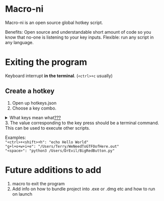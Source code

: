 # Macro-ni
Macro-ni is an open source global hotkey script.  

Benefits:
Open source and understandable short amount of code so you know that no-one is listening to your key inputs.
Flexible: run any script in any language.

# Exiting the program
Keyboard interrupt **in the terminal**. (`<ctrl>+c` usually)

## Create a hotkey
1. Open up hotkeys.json
2. Choose a key combo.
<details>
<summary>What keys mean what<a href="https://pynput.readthedocs.io/en/latest/keyboard.html">???</a></summary>


```
class pynput.keyboard.Key[source]
A class representing various buttons that may not correspond to letters. This includes modifier keys and function keys.

The actual values for these items differ between platforms. Some platforms may have additional buttons, but these are guaranteed to be present everywhere.

alt = <0>
A generic Alt key. This is a modifier.

alt_gr = <0>
The AltGr key. This is a modifier.

alt_l = <0>
The left Alt key. This is a modifier.

alt_r = <0>
The right Alt key. This is a modifier.

backspace = <0>
The Backspace key.

caps_lock = <0>
The CapsLock key.

cmd = <0>
A generic command button. On PC platforms, this corresponds to the Super key or Windows key, and on Mac it corresponds to the Command key. This may be a modifier.

cmd_l = <0>
The left command button. On PC platforms, this corresponds to the Super key or Windows key, and on Mac it corresponds to the Command key. This may be a modifier.

cmd_r = <0>
The right command button. On PC platforms, this corresponds to the Super key or Windows key, and on Mac it corresponds to the Command key. This may be a modifier.

ctrl = <0>
A generic Ctrl key. This is a modifier.

ctrl_l = <0>
The left Ctrl key. This is a modifier.

ctrl_r = <0>
The right Ctrl key. This is a modifier.

delete = <0>
The Delete key.

down = <0>
A down arrow key.

end = <0>
The End key.

enter = <0>
The Enter or Return key.

esc = <0>
The Esc key.

f1 = <0>
The function keys. F1 to F20 are defined.

home = <0>
The Home key.

insert = <0>
The Insert key. This may be undefined for some platforms.

left = <0>
A left arrow key.

media_next = <0>
The next track button.

media_play_pause = <0>
The play/pause toggle.

media_previous = <0>
The previous track button.

media_volume_down = <0>
The volume down button.

media_volume_mute = <0>
The volume mute button.

media_volume_up = <0>
The volume up button.

menu = <0>
The Menu key. This may be undefined for some platforms.

num_lock = <0>
The NumLock key. This may be undefined for some platforms.

page_down = <0>
The PageDown key.

page_up = <0>
The PageUp key.

pause = <0>
The Pause/Break key. This may be undefined for some platforms.

print_screen = <0>
The PrintScreen key. This may be undefined for some platforms.

right = <0>
A right arrow key.

scroll_lock = <0>
The ScrollLock key. This may be undefined for some platforms.

shift = <0>
A generic Shift key. This is a modifier.

shift_l = <0>
The left Shift key. This is a modifier.

shift_r = <0>
The right Shift key. This is a modifier.

space = <0>
The Space key.

tab = <0>
The Tab key.

up = <0>
An up arrow key.
```

</details>
3. The value corresponding to the key press should be a terminal command.  
   This can be used to execute other scripts.

Examples:   
`"<ctrl>+<shift>+h": "echo Hello World"`  
`"g+l+o+w+i+e": "/Users/Terry/WeNeedToGTFOofHere.out"`  
`"<space>": "python3 /Users/DrEvil/BigRedButton.py"`

# Future additions to add
1. macro to exit the program
2. Add info on how to bundle project into .exe or .dmg etc and how to run on launch
